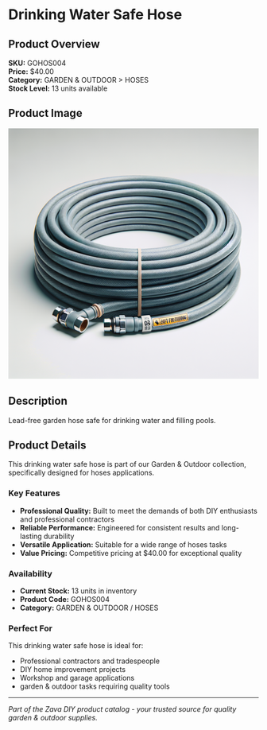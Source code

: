 # Drinking Water Safe Hose

## Product Overview

**SKU:** GOHOS004  
**Price:** $40.00  
**Category:** GARDEN & OUTDOOR > HOSES  
**Stock Level:** 13 units available  

## Product Image

![Drinking Water Safe Hose](https://raw.githubusercontent.com/microsoft/ai-tour-26-zava-diy-dataset-plus-mcp/refs/heads/main/images/garden_%26_outdoor_hoses_drinking_water_safe_hose_20250620_214628.png)

## Description

Lead-free garden hose safe for drinking water and filling pools.

## Product Details

This drinking water safe hose is part of our Garden & Outdoor collection, specifically designed for hoses applications. 

### Key Features

- **Professional Quality:** Built to meet the demands of both DIY enthusiasts and professional contractors
- **Reliable Performance:** Engineered for consistent results and long-lasting durability
- **Versatile Application:** Suitable for a wide range of hoses tasks
- **Value Pricing:** Competitive pricing at $40.00 for exceptional quality

### Availability

- **Current Stock:** 13 units in inventory
- **Product Code:** GOHOS004
- **Category:** GARDEN & OUTDOOR / HOSES

### Perfect For

This drinking water safe hose is ideal for:
- Professional contractors and tradespeople
- DIY home improvement projects  
- Workshop and garage applications
- garden & outdoor tasks requiring quality tools

---

*Part of the Zava DIY product catalog - your trusted source for quality garden & outdoor supplies.*
